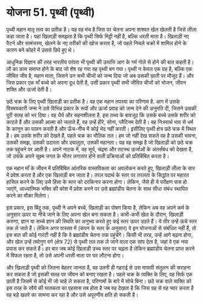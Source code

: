 # योजना 51. पृथ्वी (पृथ्वी)

पृथ्वी महान मातृ तत्व का प्रतीक है। यह वह मंच है जिस पर चेतना अपना शाश्वत खेल खेलती है जिसे लीला कहा जाता है। यहां खिलाड़ी समझता है कि पृथ्वी सिर्फ मिट्टी नहीं है, बल्कि धरती माता है। खिलाड़ी नए पैटर्न और सामंजस्य, खेलने के नए तरीकों की खोज करता है, जो पहले निचले चक्रों में शामिल होने के कारण बने कोहरे में उससे छिपे हुए थे।

आधुनिक विज्ञान की तरह भारतीय परंपरा भी पृथ्वी की उत्पत्ति आग के गर्म गोले से होने की बात कहती है। लौ का काम समाप्त होने के बाद जो शेष रह गया वह पृथ्वी बन गया। पृथ्वी न केवल एक ग्रह है, बल्कि एक जीवित जीव है, महान माता, जिसने उन सभी चीजों को जन्म दिया जो अब उसकी छाती पर मौजूद हैं। और जिस प्रकार एक माँ बच्चे को अपना दूध देती है, उसी प्रकार पृथ्वी सभी जीवित चीजों को भोजन, जीवन शक्ति और ऊर्जा देती है।

छठे चक्र के लिए पृथ्वी खिलाड़ी का प्रतीक है। वह एक महान तपस्या का परिणाम है. आग में उसके विस्मयकारी जन्म ने उसे विभिन्न प्रकार के रूपों और ऊर्जा प्रवाह को जन्म देने की अनुमति दी, जिसने उसकी पूरी सतह को भर दिया। वह धैर्य और सहनशीलता है. इस तथ्य के बावजूद कि उसके बच्चे उसके शरीर को काटते हैं और उसकी आत्मा को जलाते हैं, वह उन्हें हीरे, सोना, प्लैटिनम देती है। वह निःस्वार्थ भाव से धर्म के कानून का पालन करती है और ऊँच-नीच में कोई भेद नहीं करती। इसीलिए पृथ्वी क्षेत्र छठे चक्र में स्थित है। हम उसके शरीर को देखते हैं, पहले चक्र का भौतिक तल। हम जो नहीं देख सकते वह है उसकी भावना, उसकी समझ, उसकी उदारता और दयालुता, उसकी महानता। यह वह समझ है जो खिलाड़ी को छठे चक्र तक पहुंचने पर आती है। अपने नाटक में, वह सूर्य, चंद्रमा और तटस्थ ऊर्जाओं के अंतर्संबंध को देखता है, जो उसके अपने सूक्ष्म जगत के भीतर लगातार होने वाली प्रक्रियाओं को प्रतिबिंबित करता है।

एक महान माँ के जीवन में प्रतिबिंबित आंतरिक वास्तविकता का अवलोकन करते हुए, खिलाड़ी लीला के सार में प्रवेश करता है और एक खिलाड़ी बन जाता है। तरल पदार्थ के स्तर पर तरलता के सिद्धांत पर महारत हासिल करने के लिए उसे हिंसा के स्तर को दरकिनार करना होगा। लेकिन, जैसे ही ये परीक्षण पास हो जाएंगे, आध्यात्मिक भक्ति की कोश में प्रवेश करने पर उसे ब्रह्मांडीय चेतना के साथ सीधा संबंध स्थापित करने का मौका मिलेगा।

इस प्रकार, इस बिंदु तक, पृथ्वी ने अपने बच्चे, खिलाड़ी का पोषण किया है, लेकिन अब वह अपने कर्म के अनुसार ऊपर या नीचे जाने के लिए अपना खेल बना सकता है। कभी-कभी खेल के दौरान, खिलाड़ी करुणा, ज्ञान या सच्चे ज्ञान की स्थिति का अनुभव करते हुए कई स्तर ऊपर उठते हैं। ये तीर उन्हें ऊंचे स्तर तक ले जाते हैं। लेकिन अगर वास्तव में (कंपन के स्तर के अनुसार) वे इन योजनाओं से संबंधित नहीं हैं, तो इस बात की कोई गारंटी नहीं है कि वे ब्रह्मांडीय चेतना तक पहुंचेंगे। किसी भी तरह, उन्हें आगे बढ़ना होगा, और खेल उन्हें तमोगुण वर्ग (क्षेत्र 72) से पृथ्वी तल तक ले जाने वाला एक सांप देता है, जहां वे एक नया प्रयास कर सकते हैं। हर बार जब कोई खिलाड़ी उच्च स्तर पर चढ़ता है लेकिन ब्रह्मांडीय चेतना प्राप्त करने में विफल रहता है, तो उसे अपनी धरती माता पर घर लौटना होगा।

और खिलाड़ी पृथ्वी को जितना बेहतर जानता है, वह उतनी ही गहराई से उस मायावी संतुलन की सराहना कर सकता है जो इसकी सतह पर जीवन को बनाए रखता है। पहले चक्र के व्यक्ति के लिए, वह सिर्फ एक छाती है जिसमें से कोई भी जो चाहे ले सकता है, परिणामों के बारे में सोचे बिना। छठे चक्र वाले व्यक्ति को इस तरह के रवैये की घातकता का एहसास तब होता है जब वह देखता है कि जिस ग्रह से वह प्यार करता है वह बड़े खतरे का सामना कर रहा है और उसे अपूरणीय क्षति हो सकती है।
